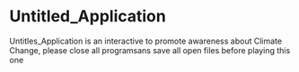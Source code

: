 # Untitled_Application
Untitles_Application is an interactive to promote awareness about Climate Change, please close all programsans save all open files before playing this one
